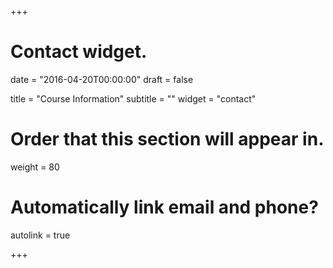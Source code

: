 +++
# Contact widget.

date = "2016-04-20T00:00:00"
draft = false

title = "Course Information"
subtitle = ""
widget = "contact"

# Order that this section will appear in.
weight = 80

# Automatically link email and phone?
autolink = true

+++

